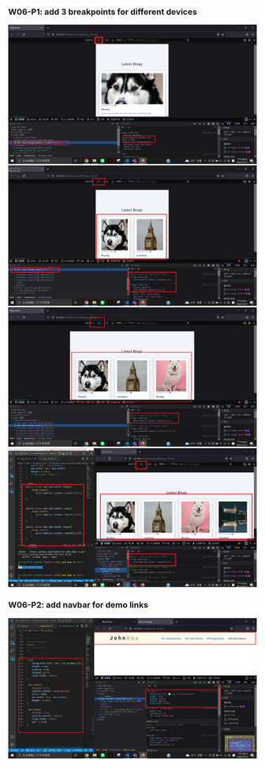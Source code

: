 ### W06-P1: add 3 breakpoints for different devices

![](./p1-1.png)
![](./p1-2.png)
![](./p1-3.png)
![](./p1-4.png)

### W06-P2: add navbar for demo links

![](./p2.png)
